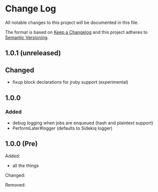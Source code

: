 # Change Log

All notable changes to this project will be documented in this file.

The format is based on [Keep a Changelog](http://keepachangelog.com/)
and this project adheres to [Semantic Versioning](http://semver.org/).

## 1.0.1 (unreleased)

## Changed
  - fixup block declarations for jruby support (experimental)

## 1.0.0

### Added
- debug logging when jobs are enqueued (hash and plaintext support)
- PerformLater#logger (defaults to Sidekiq logger)


## 1.0.0 (Pre)

Added:
  - all the things

Changed:

Removed:
